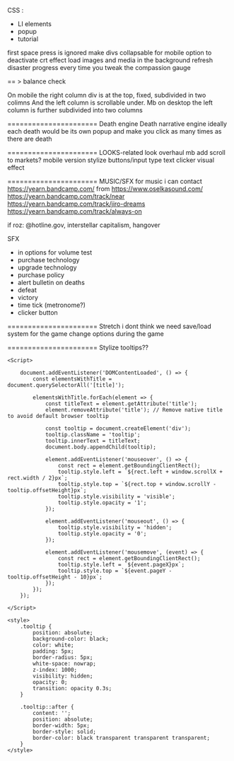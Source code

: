 CSS :
- LI elements
- popup
- tutorial






first space press is ignored
make divs collapsable for mobile
option to deactivate crt effect
load images and media in the background
refresh disaster progress every time you tweak the compassion gauge

== > balance check





On mobile the right column div is at the top, fixed, subdivided in two colimns
And the left column is scrollable under. 
Mb on desktop the left column is further subdivided into two columns 

====================== Death engine
Death narrative engine
ideally each death would be its own popup and make you click as many times as there are death


====================== LOOKS-related
look overhaul
mb add scroll to markets?
mobile version
stylize buttons/input type text
clicker visual effect

====================== MUSIC/SFX
for music i can contact https://yearn.bandcamp.com/ from https://www.oselkasound.com/
https://yearn.bandcamp.com/track/near
https://yearn.bandcamp.com/track/jiro-dreams
https://yearn.bandcamp.com/track/always-on

if roz: @hotline.gov, interstellar capitalism, hangover

SFX
- in options for volume test 
- purchase technology 
- upgrade technology
- purchase policy 
- alert bulletin on deaths 
- defeat
- victory
- time tick (metronome?)
- clicker button 


====================== Stretch i dont think we need
save/load system for the game
change options during the game


====================== Stylize tooltips??

    <Script>

        document.addEventListener('DOMContentLoaded', () => {
            const elementsWithTitle = document.querySelectorAll('[title]');

            elementsWithTitle.forEach(element => {
                const titleText = element.getAttribute('title');
                element.removeAttribute('title'); // Remove native title to avoid default browser tooltip

                const tooltip = document.createElement('div');
                tooltip.className = 'tooltip';
                tooltip.innerText = titleText;
                document.body.appendChild(tooltip);

                element.addEventListener('mouseover', () => {
                    const rect = element.getBoundingClientRect();
                    tooltip.style.left = `${rect.left + window.scrollX + rect.width / 2}px`;
                    tooltip.style.top = `${rect.top + window.scrollY - tooltip.offsetHeight}px`;
                    tooltip.style.visibility = 'visible';
                    tooltip.style.opacity = '1';
                });

                element.addEventListener('mouseout', () => {
                    tooltip.style.visibility = 'hidden';
                    tooltip.style.opacity = '0';
                });

                element.addEventListener('mousemove', (event) => {
                    const rect = element.getBoundingClientRect();
                    tooltip.style.left = `${event.pageX}px`;
                    tooltip.style.top = `${event.pageY - tooltip.offsetHeight - 10}px`;
                });
            });
        });

    </Script>

    <style>
        .tooltip {
            position: absolute;
            background-color: black;
            color: white;
            padding: 5px;
            border-radius: 5px;
            white-space: nowrap;
            z-index: 1000;
            visibility: hidden;
            opacity: 0;
            transition: opacity 0.3s;
        }

        .tooltip::after {
            content: '';
            position: absolute;
            border-width: 5px;
            border-style: solid;
            border-color: black transparent transparent transparent;
        }
    </style>
